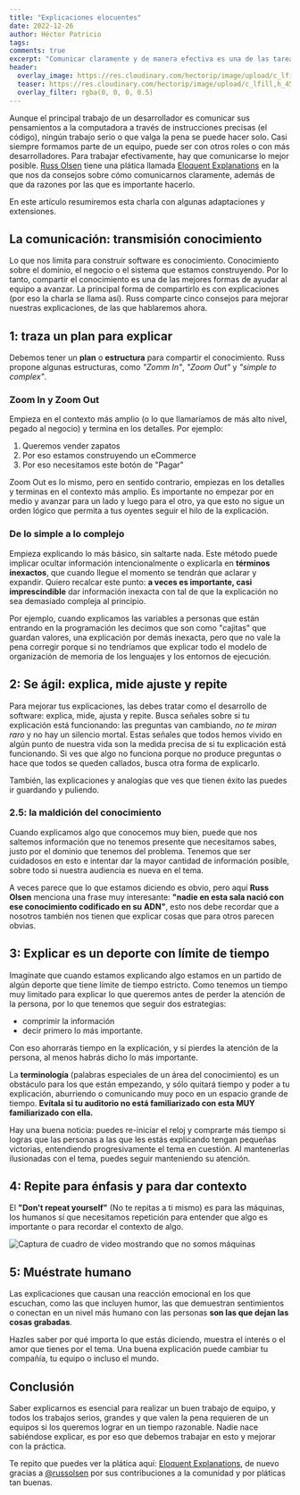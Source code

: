 ```yaml
---
title: "Explicaciones elocuentes"
date: 2022-12-26
author: Héctor Patricio
tags:
comments: true
excerpt: "Comunicar claramente y de manera efectiva es una de las tareas más importantes de los desarrolladores. Hablemos de las técnicas que puedes seguir para mejorar en este aspecto."
header:
  overlay_image: https://res.cloudinary.com/hectorip/image/upload/c_lfill,h_450,w_1200/v1671858924/ryan-baker-VgROGebCi80-unsplash_p2jzj3.jpg
  teaser: https://res.cloudinary.com/hectorip/image/upload/c_lfill,h_450,w_1200/v1671858924/ryan-baker-VgROGebCi80-unsplash_p2jzj3.jpg
  overlay_filter: rgba(0, 0, 0, 0.5)
---
```


Aunque el principal trabajo de un desarrollador es comunicar sus pensamientos a la computadora a través de instrucciones precisas (el código), ningún trabajo serio o que valga la pena se puede hacer solo. Casi siempre formamos parte de un equipo, puede ser con otros roles o con más desarrolladores. Para trabajar efectivamente, hay que comunicarse lo mejor posible. [Russ Olsen](https://blog.thedojo.mx/2021/07/14/desarrolladores-de-los-que-puedes-aprender-russ-olsen.html) tiene una plática llamada [Eloquent Explanations](https://www.youtube.com/watch?v=80EE4mZmp3A) en la que nos da consejos sobre cómo comunicarnos claramente, además de que da razones por las que es importante hacerlo.

En este artículo resumiremos esta charla con algunas adaptaciones y extensiones.

## La comunicación: transmisión conocimiento

Lo que nos limita para construir software es conocimiento. Conocimiento sobre el dominio, el negocio o el sistema que estamos construyendo. Por lo tanto, compartir el conocimiento es una de las mejores formas de ayudar al equipo a avanzar. La principal forma de compartirlo es con explicaciones (por eso la charla se llama así). Russ comparte cinco consejos para mejorar nuestras explicaciones, de las que hablaremos ahora.

## 1: traza un plan para explicar

Debemos tener un **plan** o **estructura** para compartir el conocimiento. Russ propone algunas estructuras, como _"Zomm In"_, _"Zoom Out"_ y _"simple to complex"_.

### Zoom In y Zoom Out

Empieza en el contexto más amplio (o lo que llamaríamos de más alto nivel, pegado al negocio) y termina en los detalles. Por ejemplo:

1. Queremos vender zapatos
2. Por eso estamos construyendo un eCommerce
3. Por eso necesitamos este botón de "Pagar"

Zoom Out es lo mismo, pero en sentido contrario, empiezas en los detalles y terminas en el contexto más amplio. Es importante no empezar por en medio y avanzar para un lado y luego para el otro, ya que esto no sigue un orden lógico que permita a tus oyentes seguir el hilo de la explicación.

### De lo simple a lo complejo

Empieza explicando lo más básico, sin saltarte nada. Este método puede implicar ocultar información intencionalmente o explicarla en **términos inexactos**, que cuando llegue el momento se tendrán que aclarar y expandir. Quiero recalcar este punto: **a veces es importante, casi imprescindible** dar información inexacta con tal de que la explicación no sea demasiado compleja al principio.

Por ejemplo, cuando explicamos las variables a personas que están entrando en la programación les decimos que son como "cajitas" que guardan valores, una explicación por demás inexacta, pero que no vale la pena corregir porque si no  tendríamos que explicar todo el modelo de organización de memoria de los lenguajes y los entornos de ejecución.

## 2: Se ágil: explica, mide ajuste y repite

Para mejorar tus explicaciones, las debes tratar como el desarrollo de software: explica, mide, ajusta y repite. Busca señales sobre si tu explicación está funcionando: las preguntas van cambiando, _no te miran raro_ y no hay un silencio mortal. Estas señales que todos hemos vivido en algún punto de nuestra vida son la medida precisa de si tu explicación está funcionando. Si ves que algo no funciona porque no produce preguntas o hace que todos se queden callados, busca otra forma de explicarlo.

También, las explicaciones y analogías que ves que tienen éxito las puedes ir guardando y puliendo.

### 2.5: la maldición del conocimiento

Cuando explicamos algo que conocemos muy bien, puede que nos saltemos información que no tenemos presente que necesitamos sabes, justo por el dominio que tenemos del problema. Tenemos que ser cuidadosos en esto e intentar dar la mayor cantidad de información posible, sobre todo si nuestra audiencia es nueva en el tema.

A veces parece que lo que estamos diciendo es obvio, pero aquí **Russ Olsen** menciona una frase muy interesante: **"nadie en esta sala nació con ese conocimiento codificado en su ADN"**, esto nos debe recordar que a nosotros también nos tienen que explicar cosas que para otros parecen obvias.

## 3: Explicar es un deporte con límite de tiempo

Imagínate que cuando estamos explicando algo estamos en un partido de algún deporte que tiene límite de tiempo estricto. Como tenemos un tiempo muy limitado para explicar lo que queremos antes de perder la atención de la persona, por lo que tenemos que seguir dos estrategias:

- comprimir la información
- decir primero lo más importante.

Con eso ahorrarás tiempo en la explicación, y si pierdes la atención de la persona, al menos habrás dicho lo más importante.

La **terminología** (palabras especiales de un área del conocimiento) es un obstáculo para los que están empezando, y sólo quitará tiempo y poder a tu explicación, aburriendo o comunicando muy poco en un espacio grande de tiempo. **Evítala si tu auditorio no está familiarizado con esta MUY familiarizado con ella.**

Hay una buena noticia: puedes re-iniciar el reloj y comprarte más tiempo si logras que las personas a las que les estás explicando tengan pequeñas victorias, entendiendo progresivamente el tema en cuestión. Al mantenerlas ilusionadas con el tema, puedes seguir manteniendo su atención.

## 4: Repite para énfasis y para dar contexto

 El **"Don't repeat yourself"** (No te repitas a ti mismo) es para las máquinas, los humanos sí que necesitamos repetición para entender que algo es importante o para recordar el contexto de algo.

![Captura de cuadro de video mostrando que no somos máquinas]()

## 5: Muéstrate humano

Las explicaciones que causan una reacción emocional en los que escuchan, como las que incluyen humor, las que demuestran sentimientos o conectan en un nivel más humano con las personas **son las que dejan las cosas grabadas**.

Hazles saber por qué importa lo que estás diciendo, muestra el interés o el amor que tienes por el tema. Una buena explicación puede cambiar tu compañía, tu equipo o incluso el mundo.

## Conclusión

Saber explicarnos es esencial para realizar un buen trabajo de equipo, y todos los trabajos serios, grandes y que valen la pena requieren de un equipos si los queremos lograr en un tiempo razonable. Nadie nace sabiéndose explicar, es por eso que debemos trabajar en esto y mejorar con la práctica.

Te repito que puedes ver la plática aquí: [Eloquent Explanations](https://www.youtube.com/watch?v=80EE4mZmp3A), de nuevo gracias a [@russolsen]() por sus contribuciones a la comunidad y por pláticas tan buenas.
